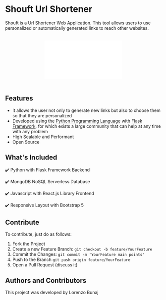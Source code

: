 # Shouft Url Shortener
Shouft is a Url Shortener Web Application.
This tool allows users to use personalized or automatically generated links to reach other websites.

</br>
<div align="center">
  <img src="https://github.com/lorenzobunaj/shouft/blob/main/shouft-logo-readme.png" width="250"/>
</div>
</br>


## Features

- It allows the user not only to generate new links but also to choose them so that they are personalized
- Developed using the [Python Programming Language](https://www.python.org) with [Flask Framework](https://flask.palletsprojects.com/en/3.0.x/), for which exists a large community that can help at any time with any problem
- High Scalable and Performant
- Open Source

## What's Included

:heavy_check_mark: Python with Flask Framework Backend

:heavy_check_mark: MongoDB NoSQL Serverless Database

:heavy_check_mark: Javascript with React.js Library Frontend

:heavy_check_mark: Responsive Layout with Bootstrap 5

## Contribute

To contribute, just do as follows:
1. Fork the Project
2. Create a new Feature Branch: `git checkout -b feature/YourFeature`
3. Commit the Changes: `git commit -m 'YourFeature main points'`
4. Push to the Branch `git push origin feature/YourFeature`
5. Open a Pull Request (discuss it)

## Authors and Contributors

This project was developed by Lorenzo Bunaj
